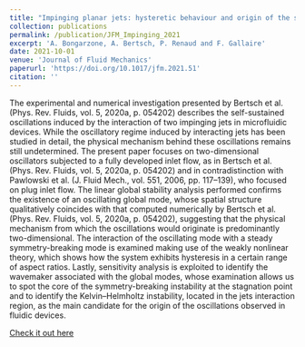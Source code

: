 ```yaml
---
title: "Impinging planar jets: hysteretic behaviour and origin of the self-sustained oscillations"
collection: publications
permalink: /publication/JFM_Impinging_2021
excerpt: 'A. Bongarzone, A. Bertsch, P. Renaud and F. Gallaire'
date: 2021-10-01
venue: 'Journal of Fluid Mechanics'
paperurl: 'https://doi.org/10.1017/jfm.2021.51'
citation: ''
---
```

The experimental and numerical investigation presented by Bertsch et al. (Phys. Rev. Fluids, vol. 5, 2020a, p. 054202) describes the self-sustained oscillations induced by the interaction of two impinging jets in microfluidic devices. While the oscillatory regime induced by interacting jets has been studied in detail, the physical mechanism behind these oscillations remains still undetermined. The present paper focuses on two-dimensional oscillators subjected to a fully developed inlet flow, as in Bertsch et al. (Phys. Rev. Fluids, vol. 5, 2020a, p. 054202) and in contradistinction with Pawlowski et al. (J. Fluid Mech., vol. 551, 2006, pp. 117–139), who focused on plug inlet flow. The linear global stability analysis performed confirms the existence of an oscillating global mode, whose spatial structure qualitatively coincides with that computed numerically by Bertsch et al. (Phys. Rev. Fluids, vol. 5, 2020a, p. 054202), suggesting that the physical mechanism from which the oscillations would originate is predominantly two-dimensional. The interaction of the oscillating mode with a steady symmetry-breaking mode is examined making use of the weakly nonlinear theory, which shows how the system exhibits hysteresis in a certain range of aspect ratios. Lastly, sensitivity analysis is exploited to identify the wavemaker associated with the global modes, whose examination allows us to spot the core of the symmetry-breaking instability at the stagnation point and to identify the Kelvin–Helmholtz instability, located in the jets interaction region, as the main candidate for the origin of the oscillations observed in fluidic devices.

[Check it out here](http://Alessandro-Bongarzone.github.io/files/JFM_Impinging-planar-jets-hysteretic-behaviour-and-origin-of-the-self-sustained-oscillations.pdf)
